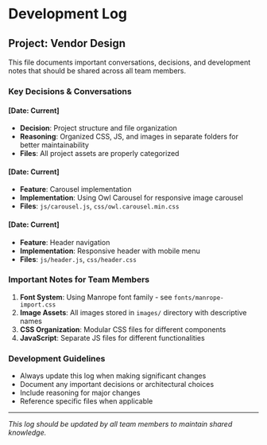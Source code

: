 # Development Log

## Project: Vendor Design

This file documents important conversations, decisions, and development notes that should be shared across all team members.

### Key Decisions & Conversations

#### [Date: Current]
- **Decision**: Project structure and file organization
- **Reasoning**: Organized CSS, JS, and images in separate folders for better maintainability
- **Files**: All project assets are properly categorized

#### [Date: Current] 
- **Feature**: Carousel implementation
- **Implementation**: Using Owl Carousel for responsive image carousel
- **Files**: `js/carousel.js`, `css/owl.carousel.min.css`

#### [Date: Current]
- **Feature**: Header navigation
- **Implementation**: Responsive header with mobile menu
- **Files**: `js/header.js`, `css/header.css`

### Important Notes for Team Members

1. **Font System**: Using Manrope font family - see `fonts/manrope-import.css`
2. **Image Assets**: All images stored in `images/` directory with descriptive names
3. **CSS Organization**: Modular CSS files for different components
4. **JavaScript**: Separate JS files for different functionalities

### Development Guidelines

- Always update this log when making significant changes
- Document any important decisions or architectural choices
- Include reasoning for major changes
- Reference specific files when applicable

---

*This log should be updated by all team members to maintain shared knowledge.*
